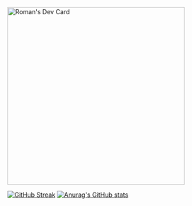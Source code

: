 <a href="https://app.daily.dev/neverFeltAlive"><img src="https://api.daily.dev/devcards/5a014fbe5cee47d2bd0155c7bc65e8f1.png?r=lno" width="400" alt="Roman's Dev Card"/></a>

[![GitHub Streak](https://streak-stats.demolab.com?user=neverFeltAlive&theme=tokyonight-duo)](https://git.io/streak-stats)
[![Anurag's GitHub stats](https://github-readme-stats.vercel.app/api?username=neverFeltAlive)](https://github.com/anuraghazra/github-readme-stats)
<!--
**neverFeltAlive/neverFeltAlive** is a ✨ _special_ ✨ repository because its `README.md` (this file) appears on your GitHub profile.

Here are some ideas to get you started:

- 🔭 I’m currently working on ...
- 🌱 I’m currently learning ...
- 👯 I’m looking to collaborate on ...
- 🤔 I’m looking for help with ...
- 💬 Ask me about ...
- 📫 How to reach me: ...
- 😄 Pronouns: ...
- ⚡ Fun fact: ...
-->
